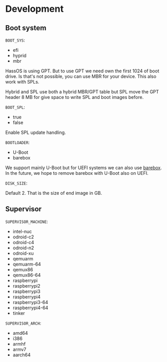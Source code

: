 # Development

## Boot system

`BOOT_SYS`:

- efi
- hyprid
- mbr

HassOS is using GPT. But to use GPT we need own the first 1024 of boot drive. Is that's not possible, you can use MBR for your device. This also work with SPLs.

Hybrid and SPL use both a hybrid MBR/GPT table but SPL move the GPT header 8 MB for give space to write SPL and boot images before.

`BOOT_SPL`:

- true
- false

Enable SPL update handling.

`BOOTLOADER`:

- U-Boot
- barebox

We support mainly U-Boot but for UEFI systems we can also use [barebox](https://barebox.org/). In the future, we hope to remove barebox with U-Boot also on UEFI.

`DISK_SIZE`:

Default 2. That is the size of end image in GB.

## Supervisor

`SUPERVISOR_MACHINE`:

- intel-nuc
- odroid-c2
- odroid-c4
- odroid-n2
- odroid-xu
- qemuarm
- qemuarm-64
- qemux86
- qemux86-64
- raspberrypi
- raspberrypi2
- raspberrypi3
- raspberrypi4
- raspberrypi3-64
- raspberrypi4-64
- tinker

`SUPERVISOR_ARCH`:

- amd64
- i386
- armhf
- armv7
- aarch64
